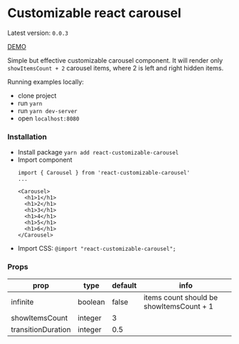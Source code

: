 # Customizable react carousel

Latest version: ```0.0.3```

[DEMO](https://bf-man.github.io/)

Simple but effective customizable carousel component.
It will render only ```showItemsCount + 2``` carousel items, where 2 is left and right hidden items.

Running examples locally:

  - clone project
  - run ```yarn```
  - run ```yarn dev-server```
  - open ```localhost:8080```

### Installation
  - Install package
        ```
        yarn add react-customizable-carousel
        ```
  - Import component
    ```
    import { Carousel } from 'react-customizable-carousel'
    ...

    <Carousel>
      <h1>1</h1>
      <h1>2</h1>
      <h1>3</h1>
      <h1>4</h1>
      <h1>5</h1>
      <h1>6</h1>
    </Carousel>
    ```
  - Import CSS:
        ```
        @import "react-customizable-carousel";
        ```

### Props
| prop               | type    | default | info                                      |
| ------------------ | ------- | ------- | ----------------------------------------- |
| infinite           | boolean | false   | items count should be showItemsCount + 1  |
| showItemsCount     | integer | 3       |                                           |
| transitionDuration | integer | 0.5     |                                           |
